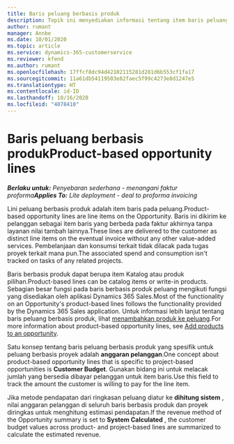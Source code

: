 ```yaml
---
title: Baris peluang berbasis produk
description: Topik ini menyediakan informasi tentang item baris peluang berbasis produk dalam Project Operations.
author: rumant
manager: Annbe
ms.date: 10/01/2020
ms.topic: article
ms.service: dynamics-365-customerservice
ms.reviewer: kfend
ms.author: rumant
ms.openlocfilehash: 17ffcf8dc94d42102115281d281d6b553cf1fa17
ms.sourcegitcommit: 11a61db54119503e82faec5f99c4273e8d1247e5
ms.translationtype: HT
ms.contentlocale: id-ID
ms.lasthandoff: 10/16/2020
ms.locfileid: "4078410"
---
```

# <a name="product-based-opportunity-lines"></a><span data-ttu-id="17f8d-103">Baris peluang berbasis produk</span><span class="sxs-lookup"><span data-stu-id="17f8d-103">Product-based opportunity lines</span></span>

<span data-ttu-id="17f8d-104">_**Berlaku untuk:** Penyebaran sederhana - menangani faktur proforma_</span><span class="sxs-lookup"><span data-stu-id="17f8d-104">_**Applies To:** Lite deployment - deal to proforma invoicing_</span></span>

<span data-ttu-id="17f8d-105">Lini peluang berbasis produk adalah item baris pada peluang.</span><span class="sxs-lookup"><span data-stu-id="17f8d-105">Product-based opportunity lines are line items on the Opportunity.</span></span> <span data-ttu-id="17f8d-106">Baris ini dikirim ke pelanggan sebagai item baris yang berbeda pada faktur akhirnya tanpa layanan nilai tambah lainnya.</span><span class="sxs-lookup"><span data-stu-id="17f8d-106">These lines are delivered to the customer as distinct line items on the eventual invoice without any other value-added services.</span></span> <span data-ttu-id="17f8d-107">Pembelanjaan dan konsumsi terkait tidak dilacak pada tugas proyek terkait mana pun.</span><span class="sxs-lookup"><span data-stu-id="17f8d-107">The associated spend and consumption isn't tracked on tasks of any related projects.</span></span>

<span data-ttu-id="17f8d-108">Baris berbasis produk dapat berupa item Katalog atau produk pilihan.</span><span class="sxs-lookup"><span data-stu-id="17f8d-108">Product-based lines can be catalog items or write-in products.</span></span> <span data-ttu-id="17f8d-109">Sebagian besar fungsi pada baris berbasis produk peluang mengikuti fungsi yang disediakan oleh aplikasi Dynamics 365 Sales.</span><span class="sxs-lookup"><span data-stu-id="17f8d-109">Most of the functionality on an Opportunity's product-based lines follows the functionality provided by the Dynamics 365 Sales application.</span></span> <span data-ttu-id="17f8d-110">Untuk informasi lebih lanjut tentang baris peluang berbasis produk, lihat [menambahkan produk ke peluang](https://docs.microsoft.com/dynamics365/sales-enterprise/add-products-opportunity).</span><span class="sxs-lookup"><span data-stu-id="17f8d-110">For more information about product-based opportunity lines, see [Add products to an opportunity](https://docs.microsoft.com/dynamics365/sales-enterprise/add-products-opportunity).</span></span>

<span data-ttu-id="17f8d-111">Satu konsep tentang baris peluang berbasis produk yang spesifik untuk peluang berbasis proyek adalah **anggaran pelanggan**.</span><span class="sxs-lookup"><span data-stu-id="17f8d-111">One concept about product-based opportunity lines that is specific to project-based opportunities is **Customer Budget**.</span></span> <span data-ttu-id="17f8d-112">Gunakan bidang ini untuk melacak jumlah yang bersedia dibayar pelanggan untuk item baris.</span><span class="sxs-lookup"><span data-stu-id="17f8d-112">Use this field to track the amount the customer is willing to pay for the line item.</span></span>

<span data-ttu-id="17f8d-113">Jika metode pendapatan dari ringkasan peluang diatur ke **dihitung sistem** , nilai anggaran pelanggan di seluruh baris berbasis produk dan proyek diringkas untuk menghitung estimasi pendapatan.</span><span class="sxs-lookup"><span data-stu-id="17f8d-113">If the revenue method of the Opportunity summary is set to **System Calculated** , the customer budget values across product- and project-based lines are summarized to calculate the estimated revenue.</span></span>
